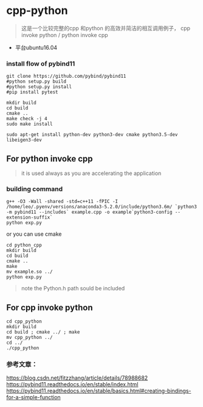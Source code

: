 # cpp-python
> 这是一个比较完整的cpp 和python 的高效并简洁的相互调用例子，
cpp invoke python / python invoke cpp


* 平台ubuntu16.04


### install flow of pybind11
```
git clone https://github.com/pybind/pybind11
#python setup.py build
#python setup.py install 
#pip install pytest

mkdir build
cd build
cmake ..
make check -j 4
sudo make install

sudo apt-get install python-dev python3-dev cmake python3.5-dev libeigen3-dev
```


## For python invoke cpp 
> it is used always as you are accelerating the application
### building command
```angularjs
g++ -O3 -Wall -shared -std=c++11 -fPIC -I /home/leo/.pyenv/versions/anaconda3-5.2.0/include/python3.6m/ `python3 -m pybind11 --includes` example.cpp -o example`python3-config --extension-suffix`
python exp.py
```
or you can use cmake
```angularjs
cd python_cpp
mkdir build
cd build
cmake ..
make
mv example.so ../
python exp.py
```
> note the Python.h path sould be included


## For cpp invoke python
```angularjs
cd cpp_python
mkdir build
cd build ; cmake ../ ; make
mv cpp_python ../ 
cd ../
./cpp_python
``` 

### 参考文章：
https://blog.csdn.net/fitzzhang/article/details/78988682
https://pybind11.readthedocs.io/en/stable/index.html
https://pybind11.readthedocs.io/en/stable/basics.html#creating-bindings-for-a-simple-function